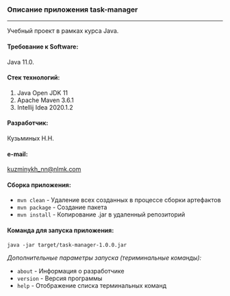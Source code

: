 ### Описание приложения task-manager
***
Учебный проект в рамках курса Java.

#### Требование к Software: 
Java 11.0. 

#### Стек технологий:
1. Java Open JDK 11
2. Apache Maven 3.6.1
3. Intellij Idea 2020.1.2

#### Разработчик: 
 Кузьминых Н.Н.
 
#### e-mail: 
 kuzminykh_nn@nlmk.com

#### Сборка приложения: 
- `mvn clean` - Удаление всех созданных в процессе сборки артефактов
- `mvn package` - Создание пакета
- `mvn install` - Копирование .jar в удаленный репозиторий

#### Команда для запуска приложения: 
``` 
java -jar target/task-manager-1.0.0.jar 
```

*Дополнительные параметры запуска (териминальные команды):*
 * `about` - Информация о разработчике
 * `version` - Версия программы
 * `help` - Отображение списка терминальных команд
 